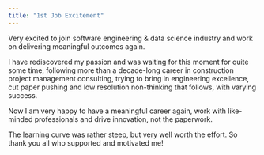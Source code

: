 ```yaml
---
title: "1st Job Excitement"
---
```

Very excited to join software engineering & data science industry and work on delivering meaningful outcomes again.

I have rediscovered my passion and was waiting for this moment for quite some time, following more than a decade-long career in construction project management consulting, trying to bring in engineering excellence, cut paper pushing and low resolution non-thinking that follows, with varying success.

Now I am very happy to have a meaningful career again, work with like-minded professionals and drive innovation, not the paperwork.

The learning curve was rather steep, but very well worth the effort. So thank you all who supported and motivated me!
